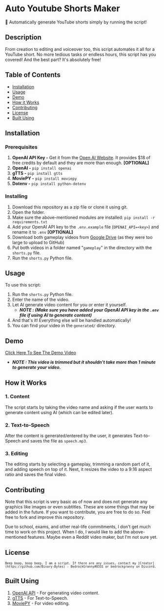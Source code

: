 # Auto Youtube Shorts Maker

🤖 Automatically generate YouTube shorts simply by running the script!

## Description
From creation to editing and voiceover too, this script automates it all for a YouTube short. No more tedious tasks or endless hours, this script has you covered! And the best part? It's absolutely free!

## Table of Contents
- [Installation](#installation)
- [Usage](#usage)
- [Demo](#demo)
- [How it Works](#how-it-works)
- [Contributing](#contributing)
- [License](#license)
- [Built Using](#built-using)

## Installation

### Prerequisites
1. **OpenAI API Key -** Get it from the [Open AI Website](https://platform.openai.com/account/api-keys). It provides $18 of free credits by default and they are more than enough. **[OPTIONAL]**
2. **OpenAI -** `pip install openai`
3. **gTTS -** `pip install gtts`
4. **MoviePY -** `pip install moviepy`
5. **Dotenv -** `pip install python-dotenv`

### Installing
1. Download this repository as a zip file or clone it using git.
2. Open the folder.
3. Make sure the above-mentioned modules are installed: `pip install -r requirements.txt`
4. Add your OpenAI API key to the `.env.example` file (`OPENAI_API=<key>`) and rename it to `.env` **[OPTIONAL]**
5. Download both gameplay videos from [Google Drive](https://drive.google.com/drive/folders/1qToyKgKDLOPgoMj_EMhA6qusV4xCr4Sb?usp=sharing) (as they were too large to upload to GitHub)
6. Put both videos in a folder named "`gameplay`" in the directory with the `shorts.py` file.
7. Run the `shorts.py` Python file.

## Usage

To use this script:
1. Run the `shorts.py` Python file.
2. Enter the name of the video.
3. Let AI generate video content for you or enter it yourself.
   - ***NOTE : (Make sure you have added your OpenAI API key in the `.env` file if using AI to generate content)***
4. And that's it! Everything else will be handled automatically!
5. You can find your video in the `generated/` directory.

## Demo

[Click Here To See The Demo Video](https://github.com/Binary-Bytes/Auto-YouTube-Shorts-Maker/blob/master/demo/Demo.mp4)

- ***NOTE : This video is trimmed but it shouldn't take more than 1 minute to generate your video.***

## How it Works

### 1. Content
The script starts by taking the video name and asking if the user wants to generate content using AI (which can be edited later).

### 2. Text-to-Speech
After the content is generated/entered by the user, it generates Text-to-Speech and saves the file as `speech.mp3`.

### 3. Editing
The editing starts by selecting a gameplay, trimming a random part of it, and adding speech on top of it. Next, it resizes the video to a 9:16 aspect ratio and saves the final video.

## Contributing

Note that this script is very basic as of now and does not generate any graphics like images or even subtitles. These are some things that may be added in the future. If you want to contribute, you are free to do so. Feel free to fork and improve this repository.

Due to school, exams, and other real-life commitments, I don't get much time to work on this project. When I do, I would like to add the above-mentioned features. Maybe even a Reddit video maker, but I'm not sure yet.

## License

<sup>`Beep boop, boop beep. I am a script. If there are any issues, contact my [Creator](https://github.com/Binary-Bytes) - BedrockGranny#8331 or bedrockgranny on Discord.`</sup>

## Built Using

1. [OpenAI API](https://platform.openai.com/docs/api-reference) - For generating video content.
2. [gTTS](https://gtts.readthedocs.io/en/latest/) - For Text-to-Speech.
3. [MoviePY](https://zulko.github.io/moviepy/) - For video editing.
